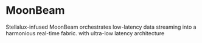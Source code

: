 # MoonBeam
Stellalux-infused MoonBeam orchestrates low-latency data streaming into a harmonious real-time fabric. with ultra-low latency architecture

